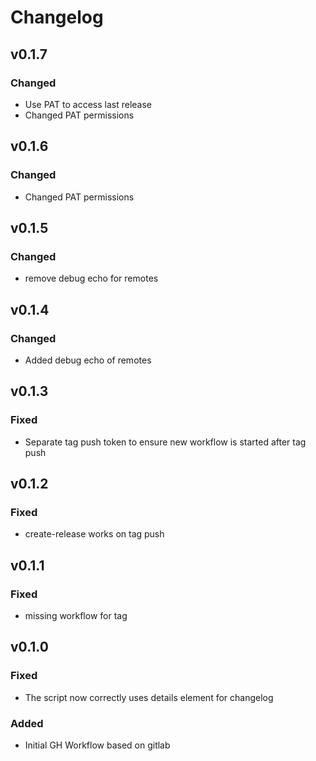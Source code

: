 # Changelog

## v0.1.7
### Changed
* Use PAT to access last release
* Changed PAT permissions

## v0.1.6
### Changed
* Changed PAT permissions

## v0.1.5
### Changed
* remove debug echo for remotes

## v0.1.4
### Changed
* Added debug echo of remotes

## v0.1.3
### Fixed
* Separate tag push token to ensure new workflow is started after tag push

## v0.1.2
### Fixed
* create-release works on tag push

## v0.1.1
### Fixed
* missing workflow for tag

## v0.1.0
### Fixed
* The script now correctly uses details element for changelog

### Added
* Initial GH Workflow based on gitlab
